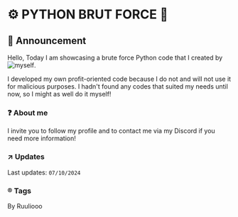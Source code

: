 # ⚙️ PYTHON BRUT FORCE 🐍

## 🚨 Announcement
Hello,
Today I am showcasing a brute force Python code that I created by ![myself](https://github.com/ruuliooo).

I developed my own profit-oriented code because I do not and will not use it for malicious purposes.
I hadn't found any codes that suited my needs until now, so I might as well do it myself!

### ❓ About me 
I invite you to follow my profile and to contact me via my Discord if you need more information!

### ↗️ Updates
Last updates: ```07/10/2024```

### ®️ Tags
By Ruuliooo
